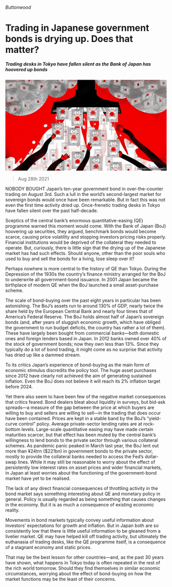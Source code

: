 ###### Buttonwood

# Trading in Japanese government bonds is drying up. Does that matter? 

##### Trading desks in Tokyo have fallen silent as the Bank of Japan has hoovered up bonds 

![image](images/20210828_FND001_0.jpg) 

> Aug 28th 2021 

NOBODY BOUGHT Japan’s ten-year government bond in over-the-counter trading on August 3rd. Such a lull in the world’s second-largest market for sovereign bonds would once have been remarkable. But in fact this was not even the first time activity dried up. Once-frenetic trading desks in Tokyo have fallen silent over the past half-decade.

Sceptics of the central bank’s enormous quantitative-easing (QE) programme warned this moment would come. With the Bank of Japan (BoJ) hoovering up securities, they argued, benchmark bonds would become scarce, causing price volatility and stopping investors pricing risks properly. Financial institutions would be deprived of the collateral they needed to operate. But, curiously, there is little sign that the drying up of the Japanese market has had such effects. Should anyone, other than the poor souls who used to buy and sell the bonds for a living, lose sleep over it?


Perhaps nowhere is more central to the history of QE than Tokyo. During the Depression of the 1930s the country’s finance ministry arranged for the BoJ to underwrite all government-bond issuance. In 2001 Japan became the birthplace of modern QE when the BoJ launched a small asset-purchase scheme.

The scale of bond-buying over the past eight years in particular has been astonishing. The BoJ’s assets run to around 130% of GDP, nearly twice the share held by the European Central Bank and nearly four times that of America’s Federal Reserve. The BoJ holds almost half of Japan’s sovereign bonds (and, after years of sluggish economic growth, which have obliged the government to run budget deficits, the country has rather a lot of them). These have largely been bought from commercial banks—both domestic ones and foreign lenders based in Japan. In 2012 banks owned over 40% of the stock of government bonds; now they own less than 13%. Since they typically do a lot of bond trading, it might come as no surprise that activity has dried up like a dammed stream.

To its critics Japan’s experience of bond-buying as the main form of economic stimulus discredits the policy tool. The huge asset purchases since 2012 have clearly not achieved the aim of generating sustained inflation. Even the BoJ does not believe it will reach its 2% inflation target before 2024.

Yet there also seem to have been few of the negative market consequences that critics feared. Bond dealers bleat about liquidity in surveys, but bid-ask spreads—a measure of the gap between the price at which buyers are willing to buy and sellers are willing to sell—in the trading that does occur have been contained. Prices are kept in a stable band by the BoJ’s “yield-curve control” policy. Average private-sector lending rates are at rock-bottom levels. Large-scale quantitative easing may have made certain maturities scarcer, but that effect has been muted by the central bank’s willingness to lend bonds to the private sector through various collateral schemes. As pandemic panic peaked in March last year, the BoJ lent out more than ¥24trn ($221bn) in government bonds to the private sector, mostly to provide the collateral banks needed to access the Fed’s dollar-swap lines. While it may still be reasonable to worry about the effect of persistently low interest rates on asset prices and wider financial markets, in Japan at least worries about the functioning of the government-bond market have yet to be realised.

The lack of any direct financial consequences of throttling activity in the bond market says something interesting about QE and monetary policy in general. Policy is usually regarded as being something that causes changes in the economy. But it is as much a consequence of existing economic reality.

Movements in bond markets typically convey useful information about investors’ expectations for growth and inflation. But in Japan both are so consistently low that there is little useful information to be gleaned from a livelier market. QE may have helped kill off trading activity, but ultimately the euthanasia of trading desks, like the QE programme itself, is a consequence of a stagnant economy and static prices.

That may be the best lesson for other countries—and, as the past 30 years have shown, what happens in Tokyo today is often repeated in the rest of the rich world tomorrow. Should they find themselves in similar economic circumstances, worrying about the effect of bond-buying on how the market functions may be the least of their concerns.


